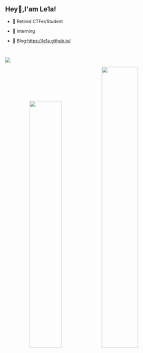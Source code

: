 ## Hey👋,I'am Le1a!

- 🌱 Retired CTFer/Student

- 🔭 interning 

- 🍔 Blog:https://le1a.github.io/

</br>

![](https://profile-counter.glitch.me/Le1a/count.svg)

<p align="center">

<img width="45%" src="https://github-readme-stats.vercel.app/api?username=Le1a&show_icons=true" />

<img width="48%" src="https://github-readme-streak-stats.herokuapp.com/?user=Le1a" />

</p>

